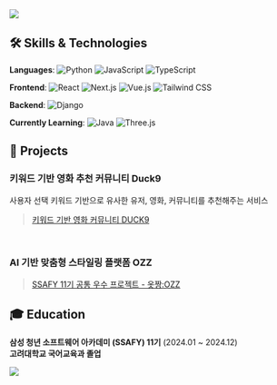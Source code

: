 <img src="https://capsule-render.vercel.app/api?type=waving&color=007fff&section=header&text=Hayeon%20Kim&height=250&fontColor=ffffff" />

## 🛠️ Skills & Technologies
**Languages**:
  ![Python](https://img.shields.io/badge/-Python-3776AB?logo=python&logoColor=white)
  ![JavaScript](https://img.shields.io/badge/-JavaScript-F7DF1E?logo=javascript&logoColor=black)
  ![TypeScript](https://img.shields.io/badge/-TypeScript-3178C6?logo=typescript&logoColor=white)

**Frontend**:
  ![React](https://img.shields.io/badge/-React-61DAFB?logo=react&logoColor=black)
  ![Next.js](https://img.shields.io/badge/-Next.js-000000?logo=next.js&logoColor=white)
  ![Vue.js](https://img.shields.io/badge/-Vue.js-4FC08D?logo=vue.js&logoColor=white)
  ![Tailwind CSS](https://img.shields.io/badge/-Tailwind%20CSS-38B2AC?logo=tailwind-css&logoColor=white)

**Backend**:
  ![Django](https://img.shields.io/badge/-Django-092D40?logo=django&logoColor=white)

**Currently Learning**:
  ![Java](https://img.shields.io/badge/-Java-007396?logo=java&logoColor=white)
  ![Three.js](https://img.shields.io/badge/-Three.js-000000?logo=three.js&logoColor=white)



## 🎯 Projects

### **키워드 기반 영화 추천 커뮤니티 Duck9**
사용자 선택 키워드 기반으로 유사한 유저, 영화, 커뮤니티를 추천해주는 서비스
  > [키워드 기반 영화 커뮤니티 DUCK9]()

<br/>

### **AI 기반 맞춤형 스타일링 플랫폼 OZZ**
  > [SSAFY 11기 공통 우수 프로젝트 - 옷짱:OZZ](https://github.com/doongyeop/OZZ)

## 🎓 Education
  **삼성 청년 소프트웨어 아카데미 (SSAFY) 11기** (2024.01 ~ 2024.12)  
  **고려대학교 국어교육과 졸업**


<img src="https://capsule-render.vercel.app/api?type=waving&color=007fff&section=footer&height=120" />
